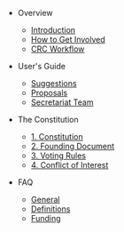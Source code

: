 

- Overview

    - [Introduction](/overview/intro.md)
    - [How to Get Involved](/overview/contribute.md)
    - [CRC Workflow](/overview/crc.md)

- User's Guide

    - [Suggestions](/guide/suggestions.md)
    - [Proposals](/guide/proposals.md)
    - [Secretariat Team](/guide/secretariat.md)

- The Constitution

    - [1. Constitution](/constitution/constitution.md)
    - [2. Founding Document](/constitution/founding.md)
    - [3. Voting Rules](/constitution/voting.md)
    - [4. Conflict of Interest](/constitution/conflict-of-interest.md)

- FAQ
    - [General](/faq/general.md)
    - [Definitions](/faq/definitions.md)
    - [Funding](/faq/funding.md)

